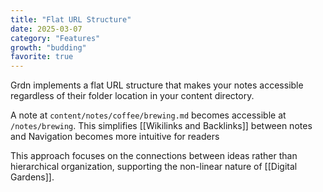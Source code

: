 ```yaml
---
title: "Flat URL Structure"
date: 2025-03-07
category: "Features"
growth: "budding"
favorite: true
--- 
```


Grdn implements a flat URL structure that makes your notes accessible regardless of their folder location in your content directory.

A note at `content/notes/coffee/brewing.md` becomes accessible at `/notes/brewing`. This simplifies [[Wikilinks and Backlinks]] between notes and Navigation becomes more intuitive for readers

This approach focuses on the connections between ideas rather than hierarchical organization, supporting the non-linear nature of [[Digital Gardens]].